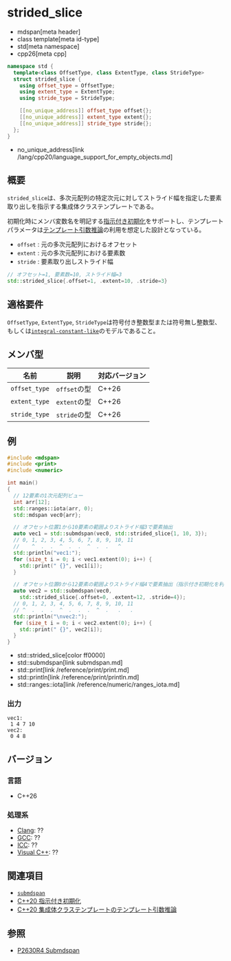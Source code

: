 # strided_slice
* mdspan[meta header]
* class template[meta id-type]
* std[meta namespace]
* cpp26[meta cpp]

```cpp
namespace std {
  template<class OffsetType, class ExtentType, class StrideType>
  struct strided_slice {
    using offset_type = OffsetType;
    using extent_type = ExtentType;
    using stride_type = StrideType;

    [[no_unique_address]] offset_type offset{};
    [[no_unique_address]] extent_type extent{};
    [[no_unique_address]] stride_type stride{};
  };
}
```
* no_unique_address[link /lang/cpp20/language_support_for_empty_objects.md]

## 概要
`strided_slice`は、多次元配列の特定次元に対してストライド幅を指定した要素取り出しを指示する集成体クラステンプレートである。

初期化時にメンバ変数名を明記する[指示付き初期化](/lang/cpp20/designated_initialization.md)をサポートし、テンプレートパラメータは[テンプレート引数推論](/lang/cpp20/class_template_argument_deduction_for_aggregates.md)の利用を想定した設計となっている。

- `offset` : 元の多次元配列におけるオフセット
- `extent` : 元の多次元配列における要素数
- `stride` : 要素取り出しストライド幅

```cpp
// オフセット=1, 要素数=10, ストライド幅=3
std::strided_slice{.offset=1, .extent=10, .stride=3}
```


## 適格要件
`OffsetType`, `ExtentType`, `StrideType`は符号付き整数型または符号無し整数型、もしくは[`integral-constant-like`](/reference/span/integral-constant-like.md)のモデルであること。


## メンバ型

| 名前 | 説明 | 対応バージョン |
|------|------|-------|
| `offset_type` | `offset`の型 | C++26 |
| `extent_type` | `extent`の型 | C++26 |
| `stride_type` | `stride`の型 | C++26 |


## 例
```cpp example
#include <mdspan>
#include <print>
#include <numeric>

int main()
{
  // 12要素の1次元配列ビュー
  int arr[12];
  std::ranges::iota(arr, 0);
  std::mdspan vec0{arr};

  // オフセット位置1から10要素の範囲よりストライド幅3で要素抽出
  auto vec1 = std::submdspan(vec0, std::strided_slice{1, 10, 3});
  // 0, 1, 2, 3, 4, 5, 6, 7, 8, 9, 10, 11
  //    ^  .  .  ^  .  .  ^  .  .   ^
  std::println("vec1:");
  for (size_t i = 0; i < vec1.extent(0); i++) {
    std::print(" {}", vec1[i]);
  }

  // オフセット位置0から12要素の範囲よりストライド幅4で要素抽出（指示付き初期化を利用）
  auto vec2 = std::submdspan(vec0,
    std::strided_slice{.offset=0, .extent=12, .stride=4});
  // 0, 1, 2, 3, 4, 5, 6, 7, 8, 9, 10, 11
  // ^  .  .  .  ^  .  .  .  ^  .   .   .
  std::println("\nvec2:");
  for (size_t i = 0; i < vec2.extent(0); i++) {
    std::print(" {}", vec2[i]);
  }
}
```
* std::strided_slice[color ff0000]
* std::submdspan[link submdspan.md]
* std::print[link /reference/print/print.md]
* std::println[link /reference/print/println.md]
* std::ranges::iota[link /reference/numeric/ranges_iota.md]

### 出力
```
vec1:
 1 4 7 10
vec2:
 0 4 8
```


## バージョン
### 言語
- C++26

### 処理系
- [Clang](/implementation.md#clang): ??
- [GCC](/implementation.md#gcc): ??
- [ICC](/implementation.md#icc): ??
- [Visual C++](/implementation.md#visual_cpp): ??


## 関連項目
- [`submdspan`](submdspan.md)
- [C++20 指示付き初期化](/lang/cpp20/designated_initialization.md)
- [C++20 集成体クラステンプレートのテンプレート引数推論](/lang/cpp20/class_template_argument_deduction_for_aggregates.md)


## 参照
- [P2630R4 Submdspan](https://open-std.org/jtc1/sc22/wg21/docs/papers/2023/p2630r4.html)

